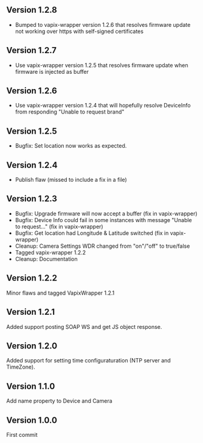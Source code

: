 ## Version 1.2.8
- Bumped to vapix-wrapper version 1.2.6 that resolves firmware update not working over https with self-signed certificates

## Version 1.2.7
- Use vapix-wrapper version 1.2.5 that resolves firmware update when firmware is injected as buffer

## Version 1.2.6
- Use vapix-wrapper version 1.2.4 that will hopefully resolve DeviceInfo from responding "Unable to request brand"

## Version 1.2.5
- Bugfix: Set location now works as expected.

## Version 1.2.4
- Publish flaw (missed to include a fix in a file)

## Version 1.2.3
- Bugfix: Upgrade firmware will now accept a buffer (fix in vapix-wrapper)
- Bugfix: Device Info could fail in some instances with message "Unable to request..." (fix in vapix-wrapper)
- Bugfix: Get location had Longitude & Latitude switched (fix in vapix-wrapper)
- Cleanup: Camera Settings WDR changed from "on"/"off" to true/false
- Tagged vapix-wrapper 1.2.2
- Cleanup: Documentation

## Version 1.2.2
Minor flaws and tagged VapixWrapper 1.2.1

## Version 1.2.1
Added support posting SOAP WS and get JS object response.

## Version 1.2.0
Added support for setting time configuraturation (NTP server and TimeZone).

## Version 1.1.0
Add name property to Device and Camera

## Version 1.0.0
First commit

